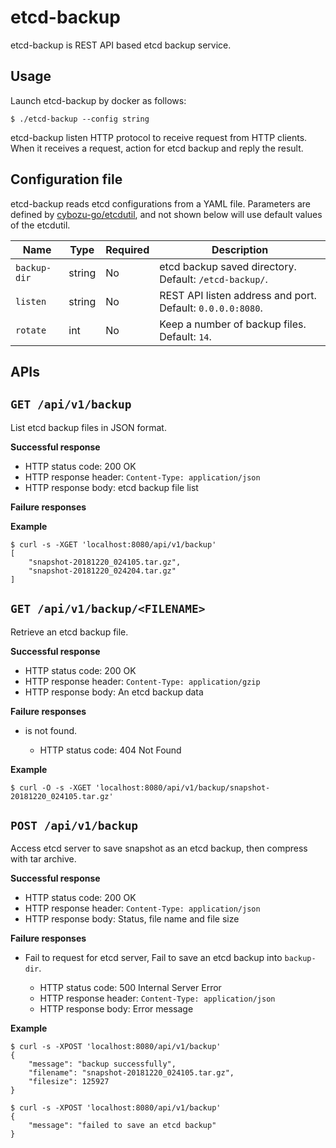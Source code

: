 etcd-backup
===========

etcd-backup is REST API based etcd backup service.

Usage
-----

Launch etcd-backup by docker as follows:

```console
$ ./etcd-backup --config string
```

etcd-backup listen HTTP protocol to receive request from HTTP clients.
When it receives a request, action for etcd backup and reply the result. 

Configuration file
------------------

etcd-backup reads etcd configurations from a YAML file.
Parameters are defined by [cybozu-go/etcdutil](https://github.com/cybozu-go/etcdutil), and not shown below will use default values of the etcdutil.

Name         | Type    | Required | Description
----         | ----    | -------- | -----------
`backup-dir` | string  | No       | etcd backup saved directory.  Default: `/etcd-backup/`.
`listen`     | string  | No       | REST API listen address and port.  Default: `0.0.0.0:8080`.
`rotate`     | int     | No       | Keep a number of backup files.  Default: `14`.

APIs
----

## `GET /api/v1/backup`

List etcd backup files in JSON format.

**Successful response**

- HTTP status code: 200 OK
- HTTP response header: `Content-Type: application/json`
- HTTP response body: etcd backup file list

**Failure responses**

**Example**

```console
$ curl -s -XGET 'localhost:8080/api/v1/backup'
[
    "snapshot-20181220_024105.tar.gz",
    "snapshot-20181220_024204.tar.gz"
]
```

## `GET /api/v1/backup/<FILENAME>`

Retrieve an etcd backup file.

**Successful response**

- HTTP status code: 200 OK
- HTTP response header: `Content-Type: application/gzip`
- HTTP response body: An etcd backup data

**Failure responses**

- <FILENAME> is not found.

    - HTTP status code: 404 Not Found
    
**Example**

```console
$ curl -O -s -XGET 'localhost:8080/api/v1/backup/snapshot-20181220_024105.tar.gz'
```

## `POST /api/v1/backup`

Access etcd server to save snapshot as an etcd backup, then compress with tar archive.

**Successful response**

- HTTP status code: 200 OK
- HTTP response header: `Content-Type: application/json`
- HTTP response body: Status, file name and file size

**Failure responses**

- Fail to request for etcd server, Fail to save an etcd backup into `backup-dir`.

    - HTTP status code: 500 Internal Server Error
    - HTTP response header: `Content-Type: application/json`
    - HTTP response body: Error message

**Example**

```console
$ curl -s -XPOST 'localhost:8080/api/v1/backup'
{
    "message": "backup successfully",
    "filename": "snapshot-20181220_024105.tar.gz",
    "filesize": 125927
}

$ curl -s -XPOST 'localhost:8080/api/v1/backup'
{
    "message": "failed to save an etcd backup"
}
```

